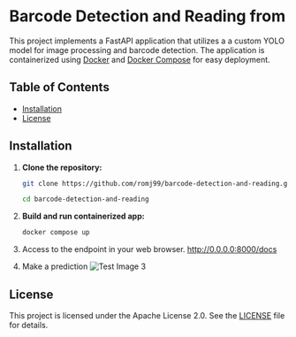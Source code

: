 # Barcode Detection and Reading from

This project implements a FastAPI application that utilizes a a custom YOLO model for image processing and barcode detection. The application is containerized using [Docker](#https://www.docker.com/) and [Docker Compose](#https://www.docker.com/) for easy deployment.

## Table of Contents
- [Installation](#installation)
- [License](#license)

## Installation

1. **Clone the repository:**
   ```bash
   git clone https://github.com/romj99/barcode-detection-and-reading.git

   cd barcode-detection-and-reading
2. **Build and run containerized app:**
   ```bash
   docker compose up

3. Access to the endpoint in your web browser.
http://0.0.0.0:8000/docs

4. Make a prediction
![Test Image 3](api_ui.png)

## License

This project is licensed under the Apache License 2.0. See the [LICENSE](LICENSE) file for details.



